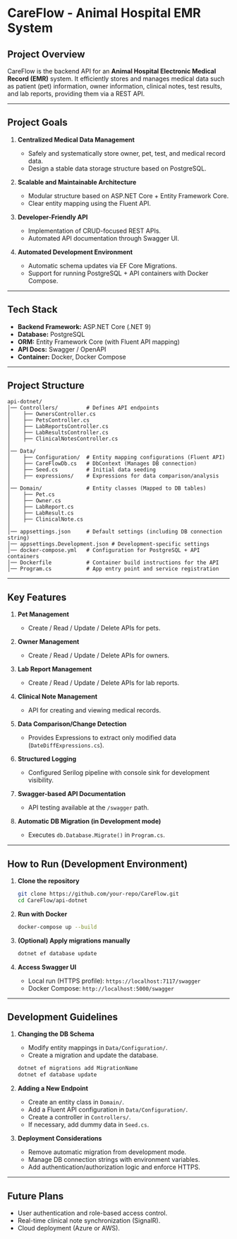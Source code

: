 # CareFlow - Animal Hospital EMR System

## Project Overview
CareFlow is the backend API for an **Animal Hospital Electronic Medical Record (EMR)** system.
It efficiently stores and manages medical data such as patient (pet) information, owner information, clinical notes, test results, and lab reports, providing them via a REST API.

---

## Project Goals
1.  **Centralized Medical Data Management**
    -   Safely and systematically store owner, pet, test, and medical record data.
    -   Design a stable data storage structure based on PostgreSQL.

2.  **Scalable and Maintainable Architecture**
    -   Modular structure based on ASP.NET Core + Entity Framework Core.
    -   Clear entity mapping using the Fluent API.

3.  **Developer-Friendly API**
    -   Implementation of CRUD-focused REST APIs.
    -   Automated API documentation through Swagger UI.

4.  **Automated Development Environment**
    -   Automatic schema updates via EF Core Migrations.
    -   Support for running PostgreSQL + API containers with Docker Compose.

---

## Tech Stack
-   **Backend Framework:** ASP.NET Core (.NET 9)
-   **Database:** PostgreSQL
-   **ORM:** Entity Framework Core (with Fluent API mapping)
-   **API Docs:** Swagger / OpenAPI
-   **Container:** Docker, Docker Compose

---

## Project Structure

```
api-dotnet/
│── Controllers/         # Defines API endpoints
│    ├── OwnersController.cs
│    ├── PetsController.cs
│    ├── LabReportsController.cs
│    ├── LabResultsController.cs
│    ├── ClinicalNotesController.cs
│
│── Data/
│    ├── Configuration/  # Entity mapping configurations (Fluent API)
│    ├── CareFlowDb.cs   # DbContext (Manages DB connection)
│    ├── Seed.cs         # Initial data seeding
│    ├── expressions/    # Expressions for data comparison/analysis
│
│── Domain/              # Entity classes (Mapped to DB tables)
│    ├── Pet.cs
│    ├── Owner.cs
│    ├── LabReport.cs
│    ├── LabResult.cs
│    ├── ClinicalNote.cs
│
│── appsettings.json     # Default settings (including DB connection string)
│── appsettings.Development.json # Development-specific settings
│── docker-compose.yml   # Configuration for PostgreSQL + API containers
│── Dockerfile           # Container build instructions for the API
│── Program.cs           # App entry point and service registration
```

---

## Key Features
1.  **Pet Management**
    -   Create / Read / Update / Delete APIs for pets.

2.  **Owner Management**
    -   Create / Read / Update / Delete APIs for owners.

3.  **Lab Report Management**
    -   Create / Read / Update / Delete APIs for lab reports.

4.  **Clinical Note Management**
    -   API for creating and viewing medical records.

5.  **Data Comparison/Change Detection**
    -   Provides Expressions to extract only modified data (`DateDiffExpressions.cs`).

6.  **Structured Logging**
    -   Configured Serilog pipeline with console sink for development visibility.

7.  **Swagger-based API Documentation**
    -   API testing available at the `/swagger` path.

8.  **Automatic DB Migration (in Development mode)**
    -   Executes `db.Database.Migrate()` in `Program.cs`.

---

## How to Run (Development Environment)
1.  **Clone the repository**
    ```bash
    git clone https://github.com/your-repo/CareFlow.git
    cd CareFlow/api-dotnet
    ```

2.  **Run with Docker**
    ```bash
    docker-compose up --build
    ```

3.  **(Optional) Apply migrations manually**
    ```bash
    dotnet ef database update
    ```

4.  **Access Swagger UI**
    -   Local run (HTTPS profile): `https://localhost:7117/swagger`
    -   Docker Compose: `http://localhost:5000/swagger`

---

## Development Guidelines
1.  **Changing the DB Schema**
    -   Modify entity mappings in `Data/Configuration/`.
    -   Create a migration and update the database.
    ```bash
    dotnet ef migrations add MigrationName
    dotnet ef database update
    ```

2.  **Adding a New Endpoint**
    -   Create an entity class in `Domain/`.
    -   Add a Fluent API configuration in `Data/Configuration/`.
    -   Create a controller in `Controllers/`.
    -   If necessary, add dummy data in `Seed.cs`.

3.  **Deployment Considerations**
    -   Remove automatic migration from development mode.
    -   Manage DB connection strings with environment variables.
    -   Add authentication/authorization logic and enforce HTTPS.

---

## Future Plans
-   User authentication and role-based access control.
-   Real-time clinical note synchronization (SignalR).
-   Cloud deployment (Azure or AWS).
